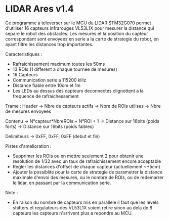 # LIDAR Ares v1.4

Ce programme a televerser sur le MCU du LIDAR STM32G070 permet 
d'utiliser 16 capteurs infrarouges VL53L1X pour mesurer la distance qui separe le robot des obstacles.
Les mesures et la position du capteur correspondant sont envoyees en serie a la carte de strategie du robot,
en ayant filtre les distances trop importantes.


Caracteristiques :
- Rafraichissement maximum toutes les 50ms
- 13 ROIs (1 different a chaque tournee de mesures)
- 16 Capteurs
- Communication serie a 115200 kHz
- Distance fiable entre 10cm et 1m
- Les LEDs au dessus des capteurs deconnectes clignottent a la frequence de rafraichessement


Trame :
Header 		-> Nbre de capteurs actifs
			-> Nbre de ROIs utilises
			-> Nbre de mesures envoyees
			
Contenu		-> N°capteur*NbreROIs + N°ROI + 1
			-> Distance sur 16bits (poids forts)
			-> Distance sur 16bits (poids faibles)
			
Delimiteurs -> 0xFF, 0xFF, 0xFF (debut et fin)


Pistes d'amelioration :
- Supprimer les ROIs ou en mettre seulement 2 pour obtenir une resolution de 1/32 
avec un taux de rafraichissement encore acceptable
- Regler les distances d'offset de chaque capteur (actuellement ~+5cm)
- Ajouter la possiblite pour la carte de strategie de parametrer la distance maximale d'envoi des mesures,
ou le nombre de ROIs, ou de redemarrer le lidar,
en passant par la communication serie.


Note :
- En raison du nombre de capteurs mis en parallele il faut que les levels shifters et regulateurs 
des VL53L1X soient retire sinon au dela de 8 capteurs les capteurs n'arrivent plus a repondre au MCU.